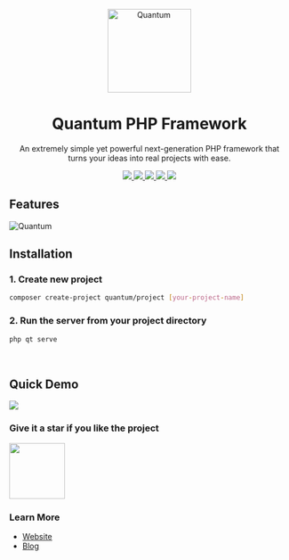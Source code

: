 <p align="center">
    <a href="https://quantumphp.io">
        <img src="https://quantumphp.io/assets/img/quantum-favicon.png" alt="Quantum" height="150"/>
    </a>
</p>

<h1 align="center">Quantum PHP Framework</h1>
<p align="center">
	An extremely simple yet powerful next-generation PHP framework that turns your ideas into real projects with ease.
</p>

<p align="center">
    <a href="https://github.com/softberg/quantum-php-core/actions/workflows/php.yml" >   
        <img src="https://github.com/softberg/quantum-php-core/actions/workflows/php.yml/badge.svg">
    </a>
    <a href="https://codecov.io/gh/softberg/quantum-php-core" >
        <img src="https://codecov.io/gh/softberg/quantum-php-core/branch/master/graph/badge.svg"/>
    </a>
    <a href="https://scrutinizer-ci.com/g/softberg/quantum-php-core">
        <img src="https://scrutinizer-ci.com/g/softberg/quantum-php-core/badges/quality-score.png?b=master"/>
    </a>
    <a href="https://github.com/softberg/quantum-php-core/blob/master/LICENSE">
        <img src="https://img.shields.io/github/license/softberg/quantum-php-core"/>
    </a>
    <a href="https://packagist.org/packages/quantum/framework">
        <img src="https://img.shields.io/packagist/v/quantum/framework"/>
    </a>
</p>

<h2>Features</h2>
<img src="https://quantumphp.io/assets/img/features.png" alt="Quantum" />

<h2>Installation</h2>

<h3> 1. Create new project </h3>

```bash
composer create-project quantum/project [your-project-name]
```

<h3>2. Run the server from your project directory</h3>

```bash
php qt serve
```
<br/>

<h2>Quick Demo</h2>
<img src="https://quantumphp.io/assets/img/qt_demo.gif"/>

<h3>Give it a star if you like the project</h3>
<img width="100" src="https://i.imgur.com/YaY5arh.gif">

<h3>Learn More</h3>

- [Website](https://quantumphp.io/)
- [Blog](http://blog.softberg.org/category/quantum-php-framework/)
